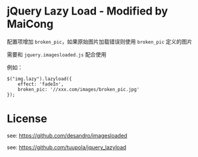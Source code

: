 # jQuery Lazy Load - Modified by MaiCong


配置项增加 `broken_pic`，如果原始图片加载错误则使用 `broken_pic` 定义的图片

需要和  `jquery.imagesloaded.js` 配合使用

例如：

```
$("img.lazy").lazyload({
    effect: 'fadeIn',
    broken_pic: '//xxx.com/images/broken_pic.jpg'
});
```

# License

see: https://github.com/desandro/imagesloaded

see: https://github.com/tuupola/jquery_lazyload
